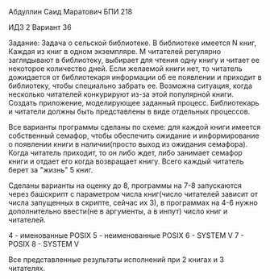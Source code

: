 Абдуллин Саид Маратович БПИ 218

ИДЗ 2 Вариант 36

Задание: Задача о сельской библиотеке. В библиотеке имеется N книг,
Каждая из книг в одном экземпляре. M читателей регулярно заглядывают в библиотеку, выбирает для чтения одну книгу и читает ее
некоторое количество дней. Если желаемой книги нет, то читатель
дожидается от библиотекаря информации об ее появлении и приходит в библиотеку, чтобы специально забрать ее. Возможна ситуация, когда несколько читателей конкурируют из-за этой популярной книги. Создать приложение, моделирующее заданный
процесс. Библиотекарь и читатели должны быть представлены
в виде отдельных процессов.

Все варианты программы сделаны по схеме: для каждой книги имеется собственный семафор, чтобы обеспечить ожидание и информирование о появлении книги в наличии(просто выход из ожидания семафора). Когда читатель приходит, то он либо ждет, либо занимает семафор книги и отдает его когда возвращает книгу. Всего каждый читатель берет за "жизнь" 5 книг.

Сделаны варианты на оценку до 8, программы на 7-8 запускаются через башскрипт с параметром числа книг(число читателей зависит от числа запущенных в скрипте, сейчас их 3), в программах на 4-6 нужно дополнительно ввести(не в аргументы, а в инпут) число книг и читателей.

4 - именованные POSIX
5 - неименованные POSIX
6 - SYSTEM V
7 - POSIX
8 - SYSTEM V

Все представленные результаты исполнений при 2 книгах и 3 читателях.
